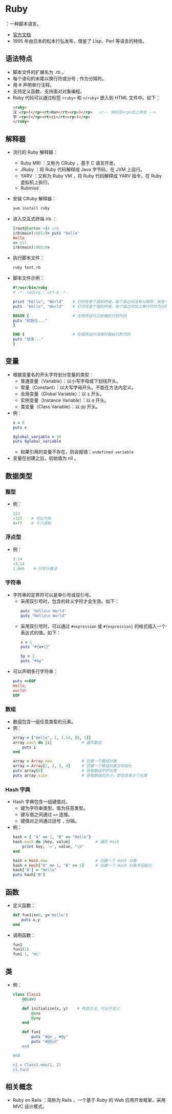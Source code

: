 # Ruby

：一种脚本语言。
- [官方文档](http://www.ruby-lang.org/zh_cn/documentation/)
- 1995 年由日本的松本行弘发布，借鉴了 Lisp、Perl 等语言的特性。

## 语法特点

- 脚本文件的扩展名为 .rb 。
- 每个语句的末尾以换行符或分号 ; 作为分隔符。
- 用 # 声明单行注释。
- 支持定义函数，支持面对对象编程。
- Ruby 代码可以通过标签 `<ruby>` 和 `</ruby>` 嵌入到 HTML 文件中。如下：
  ```html
  <ruby>
  汉 <rp>(</rp><rt>Han</rt><rp>)</rp>   <!-- 用标签<rp>加上拼音 -->
  字 <rp>(</rp><rt>zi</rt><rp>)</rp>
  </ruby>
  ```

## 解释器

- 流行的 Ruby 解释器：
  - Ruby MRI ：又称为 CRuby ，基于 C 语言开发。
  - JRuby ：将 Ruby 代码解释成 Java 字节码，在 JVM 上运行。
  - YARV ：又称为 Ruby VM ，将 Ruby 代码解释成 YARV 指令，在 Ruby 虚拟机上执行。
  - Rubinius

- 安装 CRuby 解释器：
  ```sh
  yum install ruby
  ```

- 进入交互式终端 irb ：
  ```ruby
  [root@Centos ~]# irb
  irb(main):001:0> puts "Hello"
  Hello
  => nil
  irb(main):002:0>
  ```

- 执行脚本文件：
  ```sh
  ruby test.rb
  ```

- 脚本文件示例：
  ```ruby
  #!/usr/bin/ruby
  # -*- coding : utf-8 -*-

  print "Hello", "World"    # 打印任意个值到终端，每个值之间没有分隔符，挨在一起
  puts  "Hello", "World"    # 打印任意个值到终端，每个值之间加上换行符作为分隔符

  BEGIN {                   # 在程序运行之前被执行的代码
  puts "初始化..."
  }

  END {                     # 在程序运行结束时被执行的代码
  puts "结束..."
  }
  ```

## 变量

- 根据变量名的开头字符划分变量的类型：
  - 普通变量（Variable）：以小写字母或下划线开头。
  - 常量（Constant）：以大写字母开头。不能在方法内定义。
  - 全局变量（Global Variable）：以 `$` 开头。
  - 实例变量（Instance Variable）：以 `@` 开头。
  - 类变量（Class Variable）：以 `@@` 开头。
- 例：
  ```ruby
  x = 0
  puts x
  ```
  ```ruby
  $global_variable = 10
  puts $global_variable
  ```
  - 如果引用的变量不存在，则会报错：`undefined variable`
- 变量在创建之后，初始值为 nil 。

## 数据类型

### 整型

- 例：
  ```ruby
  123
  -123    # 可以为负
  0xff    # 十六进制
  ```

### 浮点型

- 例：
  ```ruby
  3.14
  -3.14
  1.0e6    # 科学计数法
  ```

### 字符串

- 字符串的定界符可以是单引号或双引号。
  - 采用双引号时，包含的转义字符才会生效。如下：
    ```ruby
    puts 'Hello\n World'
    puts "Hello\n World"
    ```
  - 采用双引号时，可以通过 `#expression` 或 `#{expression}` 的格式插入一个表达式的值。如下：
    ```ruby
    x = 1
    puts "#{x+1}"
    ```
    ```ruby
    $y = 2
    puts "#$y"
    ```
- 可以声明多行字符串：
  ```ruby
  puts <<EOF
  Hello,
  world!
  EOF
  ```

### 数组

- 数组包含一组任意类型的元素。
- 例：
  ```ruby
  array = ["Hello", 1, 3.14, [0, 1]]
  array.each do |i|             # 遍历数组
      puts i
  end
  ```
  ```ruby
  array = Array.new             # 创建一个数组对象
  array = Array[1, 2, 3, 4]     # 创建一个数组对象并初始化
  puts array[0]                 # 获取数组中的元素
  puts array.size               # 获取数组的大小，即包含多少个元素
  ```

### Hash 字典

- Hash 字典包含一组键值对。
  - 键为字符串类型，值为任意类型。
  - 键与值之间通过 `=>` 连接。
  - 键值对之间通过逗号 `,` 分隔。
- 例：
  ```ruby
  hash = { "A" => 1, "B" => "Hello"}
  hash.each do |key, value|           # 遍历 Hash
      print key, '=', value, "\n"
  end
  ```
  ```ruby
  hash = Hash.new                     # 创建一个 Hash 对象
  hash = Hash["A" => 1, "B" => 2]     # 创建一个 Hash 对象并初始化
  hash['B'] = "Hello"
  puts hash['B']
  ```

## 函数

- 定义函数：
  ```ruby
  def fun1(x=0, y='Hello')
  　  puts x,y
  end
  ```

- 调用函数：
  ```ruby
  fun1
  fun1(1)
  fun1 1, 'Hi'
  ```

## 类

- 例：
  ```ruby
  class Class1
      @@id=0

      def initialize(x, y)    # 构造方法，可以不定义
          @x=x
          @y=y
      end

      def fun1
          puts "#@x , #@y"
          puts "#@@id"
      end

  end

  c1 = Class1.new(1, 2)
  c1.fun1
  ```

## 相关概念

- Ruby on Rails ：简称为 Rails ，一个基于 Ruby 的 Web 应用开发框架，采用 MVC 设计模式。

